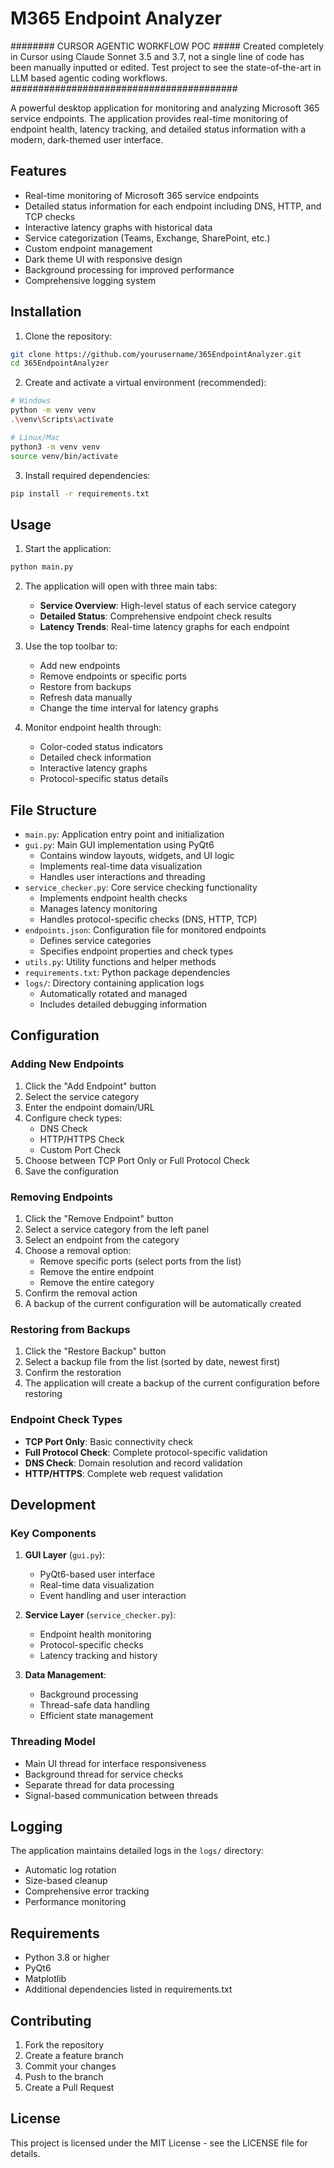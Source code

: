 # M365 Endpoint Analyzer

######## CURSOR AGENTIC WORKFLOW POC #####
Created completely in Cursor using Claude Sonnet 3.5 and 3.7, not a single line of code has been manually inputted or edited. Test project to see the state-of-the-art in LLM based agentic coding workflows.
#########################################

A powerful desktop application for monitoring and analyzing Microsoft 365 service endpoints. The application provides real-time monitoring of endpoint health, latency tracking, and detailed status information with a modern, dark-themed user interface.

## Features

- Real-time monitoring of Microsoft 365 service endpoints
- Detailed status information for each endpoint including DNS, HTTP, and TCP checks
- Interactive latency graphs with historical data
- Service categorization (Teams, Exchange, SharePoint, etc.)
- Custom endpoint management
- Dark theme UI with responsive design
- Background processing for improved performance
- Comprehensive logging system

## Installation

1. Clone the repository:
```bash
git clone https://github.com/yourusername/365EndpointAnalyzer.git
cd 365EndpointAnalyzer
```

2. Create and activate a virtual environment (recommended):
```bash
# Windows
python -m venv venv
.\venv\Scripts\activate

# Linux/Mac
python3 -m venv venv
source venv/bin/activate
```

3. Install required dependencies:
```bash
pip install -r requirements.txt
```

## Usage

1. Start the application:
```bash
python main.py
```

2. The application will open with three main tabs:
   - **Service Overview**: High-level status of each service category
   - **Detailed Status**: Comprehensive endpoint check results
   - **Latency Trends**: Real-time latency graphs for each endpoint

3. Use the top toolbar to:
   - Add new endpoints
   - Remove endpoints or specific ports
   - Restore from backups
   - Refresh data manually
   - Change the time interval for latency graphs

4. Monitor endpoint health through:
   - Color-coded status indicators
   - Detailed check information
   - Interactive latency graphs
   - Protocol-specific status details

## File Structure

- `main.py`: Application entry point and initialization
- `gui.py`: Main GUI implementation using PyQt6
  - Contains window layouts, widgets, and UI logic
  - Implements real-time data visualization
  - Handles user interactions and threading
- `service_checker.py`: Core service checking functionality
  - Implements endpoint health checks
  - Manages latency monitoring
  - Handles protocol-specific checks (DNS, HTTP, TCP)
- `endpoints.json`: Configuration file for monitored endpoints
  - Defines service categories
  - Specifies endpoint properties and check types
- `utils.py`: Utility functions and helper methods
- `requirements.txt`: Python package dependencies
- `logs/`: Directory containing application logs
  - Automatically rotated and managed
  - Includes detailed debugging information

## Configuration

### Adding New Endpoints

1. Click the "Add Endpoint" button
2. Select the service category
3. Enter the endpoint domain/URL
4. Configure check types:
   - DNS Check
   - HTTP/HTTPS Check
   - Custom Port Check
5. Choose between TCP Port Only or Full Protocol Check
6. Save the configuration

### Removing Endpoints

1. Click the "Remove Endpoint" button
2. Select a service category from the left panel
3. Select an endpoint from the category
4. Choose a removal option:
   - Remove specific ports (select ports from the list)
   - Remove the entire endpoint
   - Remove the entire category
5. Confirm the removal action
6. A backup of the current configuration will be automatically created

### Restoring from Backups

1. Click the "Restore Backup" button
2. Select a backup file from the list (sorted by date, newest first)
3. Confirm the restoration
4. The application will create a backup of the current configuration before restoring

### Endpoint Check Types

- **TCP Port Only**: Basic connectivity check
- **Full Protocol Check**: Complete protocol-specific validation
- **DNS Check**: Domain resolution and record validation
- **HTTP/HTTPS**: Complete web request validation

## Development

### Key Components

1. **GUI Layer** (`gui.py`):
   - PyQt6-based user interface
   - Real-time data visualization
   - Event handling and user interaction

2. **Service Layer** (`service_checker.py`):
   - Endpoint health monitoring
   - Protocol-specific checks
   - Latency tracking and history

3. **Data Management**:
   - Background processing
   - Thread-safe data handling
   - Efficient state management

### Threading Model

- Main UI thread for interface responsiveness
- Background thread for service checks
- Separate thread for data processing
- Signal-based communication between threads

## Logging

The application maintains detailed logs in the `logs/` directory:
- Automatic log rotation
- Size-based cleanup
- Comprehensive error tracking
- Performance monitoring

## Requirements

- Python 3.8 or higher
- PyQt6
- Matplotlib
- Additional dependencies listed in requirements.txt

## Contributing

1. Fork the repository
2. Create a feature branch
3. Commit your changes
4. Push to the branch
5. Create a Pull Request

## License

This project is licensed under the MIT License - see the LICENSE file for details.